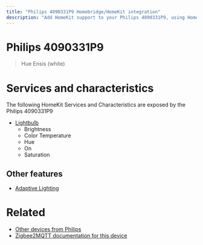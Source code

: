 ```yaml
---
title: "Philips 4090331P9 Homebridge/HomeKit integration"
description: "Add HomeKit support to your Philips 4090331P9, using Homebridge, Zigbee2MQTT and homebridge-z2m."
---
```

<!---
This file has been GENERATED using src/docgen/docgen.ts
DO NOT EDIT THIS FILE MANUALLY!
-->
# Philips 4090331P9
> Hue Ensis (white)


# Services and characteristics
The following HomeKit Services and Characteristics are exposed by
the Philips 4090331P9

* [Lightbulb](../../light.md)
  * Brightness
  * Color Temperature
  * Hue
  * On
  * Saturation


## Other features
* [Adaptive Lighting](../../light.md)


# Related
* [Other devices from Philips](../index.md#philips)
* [Zigbee2MQTT documentation for this device](https://www.zigbee2mqtt.io/devices/4090331P9.html)